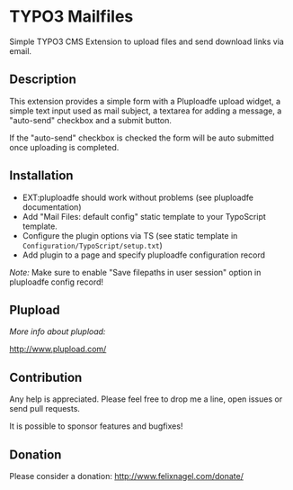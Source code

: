 # TYPO3 Mailfiles

Simple TYPO3 CMS Extension to upload files and send download links via email.


## Description

This extension provides a simple form with a Pluploadfe upload widget, a simple text input
used as mail subject, a textarea for adding a message, a "auto-send" checkbox and a submit button.

If the "auto-send" checkbox is checked the form will be auto submitted once uploading is completed.


## Installation

* EXT:pluploadfe should work without problems (see pluploadfe documentation)
* Add "Mail Files: default config" static template to your TypoScript template.
* Configure the plugin options via TS (see static template in `Configuration/TypoScript/setup.txt`)
* Add plugin to a page and specify pluploadfe configuration record

_Note:_ Make sure to enable "Save filepaths in user session" option in pluploadfe config record!


## Plupload

_More info about plupload:_

http://www.plupload.com/


## Contribution

Any help is appreciated. Please feel free to drop me a line, open issues or send pull requests.

It is possible to sponsor features and bugfixes!


## Donation

Please consider a donation: http://www.felixnagel.com/donate/
